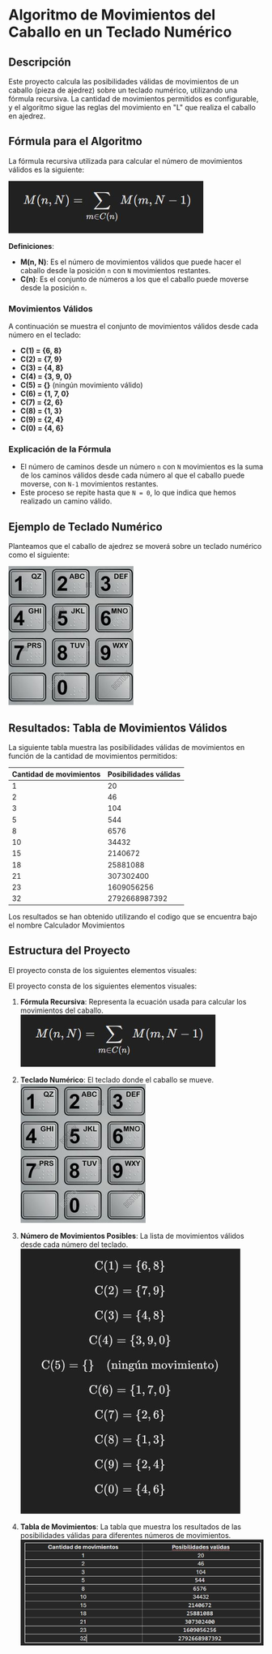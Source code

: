 # Algoritmo de Movimientos del Caballo en un Teclado Numérico

## Descripción

Este proyecto calcula las posibilidades válidas de movimientos de un caballo (pieza de ajedrez) sobre un teclado numérico, utilizando una fórmula recursiva. La cantidad de movimientos permitidos es configurable, y el algoritmo sigue las reglas del movimiento en "L" que realiza el caballo en ajedrez.

## Fórmula para el Algoritmo

La fórmula recursiva utilizada para calcular el número de movimientos válidos es la siguiente:

![Fórmula Recursiva](https://github.com/Dalvelac/Algoritmo-movimientos/blob/Imagenes/Formula%20recursiva.JPG)

**Definiciones**:
- **M(n, N)**: Es el número de movimientos válidos que puede hacer el caballo desde la posición `n` con `N` movimientos restantes.
- **C(n)**: Es el conjunto de números a los que el caballo puede moverse desde la posición `n`.

### Movimientos Válidos
A continuación se muestra el conjunto de movimientos válidos desde cada número en el teclado:

- **C(1) = {6, 8}**
- **C(2) = {7, 9}**
- **C(3) = {4, 8}**
- **C(4) = {3, 9, 0}**
- **C(5) = {}** (ningún movimiento válido)
- **C(6) = {1, 7, 0}**
- **C(7) = {2, 6}**
- **C(8) = {1, 3}**
- **C(9) = {2, 4}**
- **C(0) = {4, 6}**

### Explicación de la Fórmula

- El número de caminos desde un número `n` con `N` movimientos es la suma de los caminos válidos desde cada número al que el caballo puede moverse, con `N-1` movimientos restantes.
- Este proceso se repite hasta que `N = 0`, lo que indica que hemos realizado un camino válido.

## Ejemplo de Teclado Numérico

Planteamos que el caballo de ajedrez se moverá sobre un teclado numérico como el siguiente:

![Teclado numérico](https://github.com/Dalvelac/Algoritmo-movimientos/blob/Imagenes/Keypad.JPG)

## Resultados: Tabla de Movimientos Válidos

La siguiente tabla muestra las posibilidades válidas de movimientos en función de la cantidad de movimientos permitidos:

| Cantidad de movimientos | Posibilidades válidas |
|-------------------------|-----------------------|
| 1                       | 20                    |
| 2                       | 46                    |
| 3                       | 104                   |
| 5                       | 544                   |
| 8                       | 6576                  |
| 10                      | 34432                 |
| 15                      | 2140672               |
| 18                      | 25881088              |
| 21                      | 307302400             |
| 23                      | 1609056256            |
| 32                      | 2792668987392         |

Los resultados se han obtenido utilizando el codigo que se encuentra bajo el nombre Calculador Movimientos

## Estructura del Proyecto

El proyecto consta de los siguientes elementos visuales:

El proyecto consta de los siguientes elementos visuales:

1. **Fórmula Recursiva**: Representa la ecuación usada para calcular los movimientos del caballo.
   ![Fórmula Recursiva](https://github.com/Dalvelac/Algoritmo-movimientos/blob/Imagenes/Formula%20recursiva.JPG)

2. **Teclado Numérico**: El teclado donde el caballo se mueve.
   ![Teclado numérico](https://github.com/Dalvelac/Algoritmo-movimientos/blob/Imagenes/Keypad.JPG)

3. **Número de Movimientos Posibles**: La lista de movimientos válidos desde cada número del teclado.
   ![Número de Movimientos Posibles](https://github.com/Dalvelac/Algoritmo-movimientos/blob/Imagenes/Numero%20de%20movimientos%20posibles.JPG)

4. **Tabla de Movimientos**: La tabla que muestra los resultados de las posibilidades válidas para diferentes números de movimientos.
   ![Tabla de Movimientos](https://github.com/Dalvelac/Algoritmo-movimientos/blob/Imagenes/Tabla.JPG)
